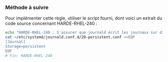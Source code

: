 
### Méthode à suivre

Pour implémenter cette règle, utiliser le script fourni, dont voici un extrait du code source concernant HARDE-RHEL-240 :

``` {.bash .numberLines}
echo "HARDE-RHEL-240 : S'assurer que journald écrit les journaux sur disque"
cat >/etc/systemd/journald.conf.d/20-persistent.conf <<EOF
[Journal]
Storage=persistent
EOF
# Fin: HARDE-RHEL-240
```

